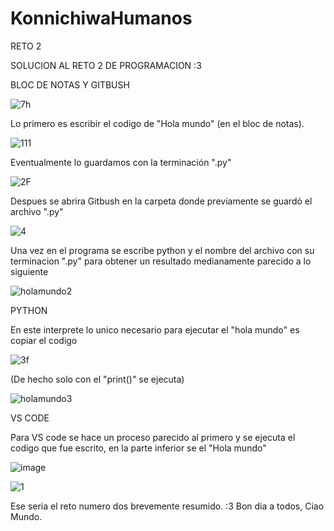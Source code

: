 # KonnichiwaHumanos

RETO 2


SOLUCION AL RETO 2 DE PROGRAMACION :3

BLOC DE NOTAS Y GITBUSH

![7h](https://user-images.githubusercontent.com/124726079/218271708-87c71e6b-73b5-47c6-9ade-578c0bfb1e5a.jpg)


Lo primero es escribir el codigo de "Hola mundo" (en el bloc de notas).

![111](https://user-images.githubusercontent.com/124726079/218272073-e9ecb970-c4b5-4d4f-a3dd-2921313fffb4.jpg)

Eventualmente lo guardamos con la terminación ".py"

![2F](https://user-images.githubusercontent.com/124726079/218272166-aa88ab54-688d-4813-8895-85f52292ecb8.jpg)


Despues se abrira Gitbush en la carpeta donde previamente se guardó el archivo ".py"

![4](https://user-images.githubusercontent.com/124726079/218272344-c6cd3406-4089-450c-ae2f-757047714008.jpg)

Una vez en el programa se escribe python y el nombre del archivo con su terminacion ".py" para obtener un resultado medianamente parecido a lo siguiente

![holamundo2](https://user-images.githubusercontent.com/124726079/218272438-c47efe31-0dc4-41a7-b48d-d48fede2c638.jpg)

PYTHON

En este interprete lo unico necesario para ejecutar el "hola mundo" es copiar el codigo


![3f](https://user-images.githubusercontent.com/124726079/218272770-c662410d-4d53-4f77-9a81-e992b9b47c24.jpg)



(De hecho solo con el "print()" se ejecuta)


![holamundo3](https://user-images.githubusercontent.com/124726079/218272710-99e8fe36-233e-4c16-a6d3-0d5b5a348dfa.jpg)

VS CODE

Para VS code se hace un proceso parecido al primero y se ejecuta el codigo que fue escrito, en la parte inferior se el "Hola mundo"

![image](https://user-images.githubusercontent.com/124726079/218273060-dcb7e279-5c24-4fc9-9c38-e9a5c8fa636b.png)



![1](https://user-images.githubusercontent.com/124726079/218272998-bdbce9bf-5205-4c26-a84b-7db3d3d0d36d.jpg)



Ese seria el reto numero dos brevemente resumido. :3 Bon dia a todos, Ciao Mundo.
